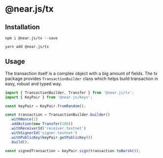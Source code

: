 # @near.js/tx

## Installation

```shell
npm i @near.js/tx --save
```

```shell
yarn add @near.js/tx
```

## Usage

The transaction itself is a complex object with a big amount of fields.
The tx package provides `TransactionBuilder` class which helps build transaction in easy, robust and typed way.

```typescript
import { TransactionBuilder, Transfer } from '@near.js/tx';
import { KeyPair } from '@near.js/keys';

const keyPair = KeyPair.fromRandom();

const transaction = TransactionBuilder.builder()
  .withNonce(1)
  .addAction(new Transfer(100))
  .withReceiverId('receiver.testnet')
  .withSignerId('signer.testnet')
  .withPublicKey(keyPair.getPublicKey())
  .build();

const signedTransaction = keyPair.sign(transaction.toBorsh());
```





